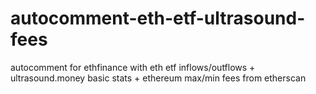 # autocomment-eth-etf-ultrasound-fees
autocomment for ethfinance with eth etf inflows/outflows + ultrasound.money basic stats + ethereum max/min fees from etherscan
